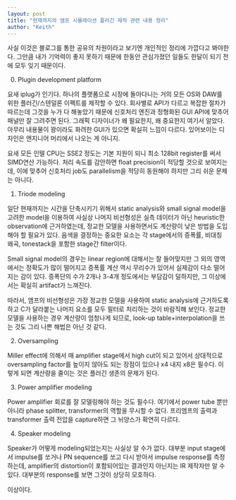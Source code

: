 ```yaml
---
layout: post
title: "현재까지의 앰프 시뮬레이션 플러긴 제작 관련 내용 정리"
author: "Keith"
---
```



사실 이것은 블로그를 통한 공유의 차원이라고 보기엔 개인적인 정리에 가깝다고 봐야한다. 그만큼 내가 기억력이 좋지 못하기 때문에 한동안 관심가졌던 일들도 한달이 되기 전에 모두 잊기 때문이다.




0) Plugin development platform




요새 iplug가 인기다. 하나의 플랫폼으로 시장에 돌아다니는 거의 모든 OS와 DAW를 위한 플러긴/스텐덜론 이펙트를 제작할 수 있다. 회사별로 API가 다르고 복잡한 절차가 따르는데 그것을 누가 다 해놓았기 때문에 신호처리 엔진과 정형화된 GUI API에 맞추어 패널만 잘 그려주면 된다. 그래픽 디자이너가 왜 필요한지, 왜 중요한지 여기서 알았다. 아무리 내용물이 꽝이라도 화려한 GUI가 있으면 확실히 느낌이 다르다. 있어보이는 디자인은 엔지니어 머리에서 나오는 게 아니지.




요새 모든 인텔 CPU는 SSE2 정도는 기본 지원이 되니 최소 128bit register를 써서 SIMD연산 가능하다. 처리 속도를 감안하면 float precision이 적당할 것으로 보여지는데, 이에 맞추어 신호처리 job도 parallelism을 적당히 동원해야 하지만 그리 쉬운 문제는 아니다.




1) Triode modeling




일단 현재까지는 시간을 단축시키기 위해서 static analysis와 small signal model을 고려한 model을 이용하여 사실상 나머지 비선형성은 실측 데이터가 아닌 heuristic한 observation에 근거하였는데, 정교한 모델을 사용하면서도 계산량이 낮은 방법을 도입해야 할 필요가 있다. 음색을 결정하는 중요한 요소는 각 stage에서의 증폭률, 비대칭 왜곡, tonestack을 포함한 stage간 filter이다. 




Small signal model의 경우는 linear region에 대해서는 잘 들어맞지만 그 외의 영역에서는 정확도가 많이 떨어지고 증폭률 계산 역시 무리수가 있어서 실제감이 다소 떨어지는 감이 있다. 증폭단의 수가 2개나 3-4개 정도에서는 부담감이 덜하지만, 그 이상에서는 확실히 artifact가 느껴진다. 




따라서, 앰프의 비선형성은 가장 정교한 모델을 사용하여 static analysis에 근거하도록 하고 C가 달라붙는 나머지 요소를 모두 필터로 처리하는 것이 바람직해 보인다. 정교한 모델을 사용하는 경우 계산량이 엄청나게 되므로, look-up table+interpolation을 쓰는 것도 그리 나쁜 해법은 아닌 것 같다. 




2) Oversampling




Miller effect에 의해서 매 amplifier stage에서 high cut이 되고 있어서 상대적으로 oversampling factor를 높이지 않아도 되는 장점이 있으나 x4 내지 x8은 필수다. 이렇게 되면 계산량을 줄이는 것은 플러긴 생존의 문제가 된다.




3) Power amplifier modeling




Power amplifier 회로를 잘 모델링해야 하는 것도 필수다. 여기에서 power tube 뿐만 아니라 phase splitter, transformer의 역할을 무시할 수 없다. 프리앰프의 출력과 transformer 출력 전압을 capture하면 그 뉘양스가 확연히 다르다. 




4) Speaker modeling




Speaker가 어떻게 modeling되었는지는 사실상 알 수가 없다. 대부분 input stage에서 impulse를 쏘거나 PN sequence를 쏘고 다시 받아서 impulse response를 측정하는데, amplifier의 distortion이 포함되어있는 결과인지 아닌지는 IR 제작자만 알 수 있다. 대부분의 response를 보면 그것이 상당히 모호하다. 




이상이다.






